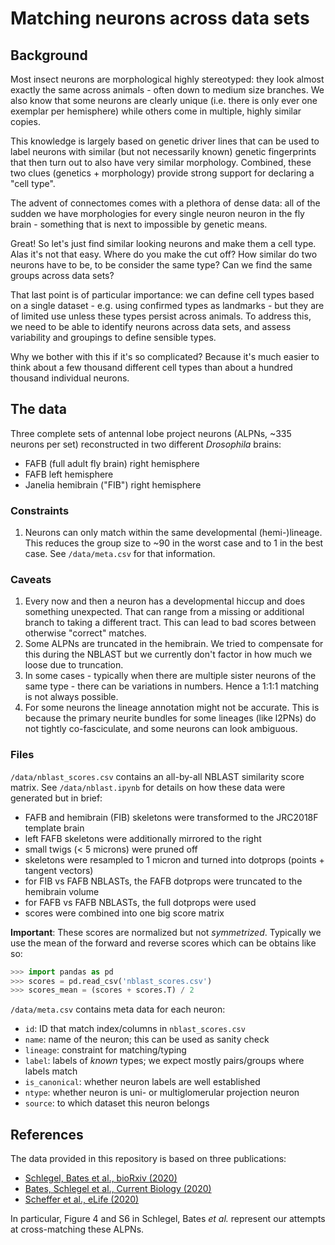 # Matching neurons across data sets

## Background

Most insect neurons are morphological highly stereotyped: they look almost
exactly the same across animals - often down to medium size branches.
We also know that some neurons are clearly unique (i.e. there is only ever
one exemplar per hemisphere) while others come in multiple, highly similar
copies.

This knowledge is largely based on genetic driver lines that can be used to
label neurons with similar (but not necessarily known) genetic fingerprints
that then turn out to also have very similar morphology. Combined, these two
clues (genetics + morphology) provide strong support for declaring a "cell
type".

The advent of connectomes comes with a plethora of dense data: all of the
sudden we have morphologies for every single neuron neuron in the fly
brain - something that is next to impossible by genetic means.

Great! So let's just find similar looking neurons and make them a cell type.
Alas it's not that easy. Where do you make the cut off? How similar
do two neurons have to be, to be consider the same type? Can we find the same
groups across data sets?

That last point is of particular importance: we can define cell types based on
a single dataset - e.g. using confirmed types as landmarks - but they are
of limited use unless these types persist across animals. To address this, we
need to be able to identify neurons across data sets, and assess variability
and groupings to define sensible types.

Why we bother with this if it's so complicated? Because it's much easier to
think about a few thousand different cell types than about a hundred thousand
individual neurons.

## The data

Three complete sets of antennal lobe project neurons (ALPNs, ~335 neurons per
set) reconstructed in two different _Drosophila_ brains:
- FAFB (full adult fly brain) right hemisphere
- FAFB left hemisphere
- Janelia hemibrain ("FIB") right hemisphere

### Constraints

1. Neurons can only match within the same developmental (hemi-)lineage. This
   reduces the group size to ~90 in the worst case and to 1 in the best case.
   See `/data/meta.csv` for that information.

### Caveats

1. Every now and then a neuron has a developmental hiccup and does something
   unexpected. That can range from a missing or additional branch to taking a
   different tract. This can lead to bad scores between otherwise "correct"
   matches.
2. Some ALPNs are truncated in the hemibrain. We tried to compensate for this
   during the NBLAST but we currently don't factor in how much we loose due to
   truncation.
3. In some cases - typically when there are multiple sister neurons of the same
   type - there can be variations in numbers. Hence a 1:1:1 matching is not
   always possible.
4. For some neurons the lineage annotation might not be accurate. This is
   because the primary neurite bundles for some lineages (like l2PNs) do not
   tightly co-fasciculate, and some neurons can look ambiguous.   

### Files

`/data/nblast_scores.csv` contains an all-by-all NBLAST similarity score matrix.
See `/data/nblast.ipynb` for details on how these data were generated but in brief:

- FAFB and hemibrain (FIB) skeletons were transformed to the JRC2018F template brain
- left FAFB skeletons were additionally mirrored to the right
- small twigs (< 5 microns) were pruned off
- skeletons were resampled to 1 micron and turned into dotprops (points + tangent vectors)
- for FIB vs FAFB NBLASTs, the FAFB dotprops were truncated to the hemibrain volume
- for FAFB vs FAFB NBLASTs, the full dotprops were used
- scores were combined into one big score matrix

**Important**: These scores are normalized but not _symmetrized_. Typically we
use the mean of the forward and reverse scores which can be obtains like so:

```Python
>>> import pandas as pd
>>> scores = pd.read_csv('nblast_scores.csv')
>>> scores_mean = (scores + scores.T) / 2
```

`/data/meta.csv` contains meta data for each neuron:

- `id`: ID that match index/columns in `nblast_scores.csv`
- `name`: name of the neuron; this can be used as sanity check
- `lineage`: constraint for matching/typing
- `label`: labels of _known_ types; we expect mostly pairs/groups where labels match
- `is_canonical`: whether neuron labels are well established
- `ntype`: whether neuron is uni- or multiglomerular projection neuron
- `source`: to which dataset this neuron belongs

## References

The data provided in this repository is based on three publications:

- [Schlegel, Bates et al., bioRxiv (2020)](https://www.biorxiv.org/content/10.1101/2020.12.15.401257v2.full)
- [Bates, Schlegel et al., Current Biology (2020)](https://www.sciencedirect.com/science/article/pii/S0960982220308587)
- [Scheffer et al., eLife (2020)](https://elifesciences.org/articles/57443)

In particular, Figure 4 and S6 in Schlegel, Bates _et al._ represent our
attempts at cross-matching these ALPNs.
